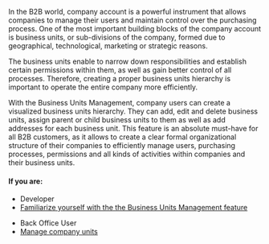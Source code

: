 In the B2B world, company account is a powerful instrument that allows companies to manage their users and maintain control over the purchasing process. One of the most important building blocks of the company account is business units, or sub-divisions of the company, formed due to geographical, technological, marketing or strategic reasons.

The business units enable to narrow down responsibilities and establish certain permissions within them, as well as gain better control of all processes. Therefore, creating a proper business units hierarchy is important to operate the entire company more efficiently.

With the Business Units Management, company users can create a visualized business units hierarchy. They can add, edit and delete business units, assign parent or child business units to them as well as add addresses for each business unit. This feature is an absolute must-have for all B2B customers, as it allows to create a clear formal organizational structure of their companies to efficiently manage users, purchasing processes, permissions and all kinds of activities within companies and their business units.

#### If you are:

<div class="mr-container">
    <div class="mr-list-container">
        <!-- col1 -->
        <div class="mr-col">
            <ul class="mr-list mr-list-green">
                <li class="mr-title">Developer</li>
                <li><a href="https://documentation.spryker.com/v4/docs/business-unit-management-feature-overview" class="mr-link">Familiarize yourself with the the Business Units Management feature</a></li>
             <!--   <li><a href="https://documentation.spryker.com/v4/docs/db-schema-company-account.htm#company-and-business-units" class="mr-link">Learn the database schema for Company and Business Units</a></li>
                <li><a href="https://documentation.spryker.com/v4/docs/db-schema-company-account#company-and-business-unit-addresses" class="mr-link">Learn the database schema for Company and Business Unit Addresses</a></li>-->
            </ul>
        </div>
        <!-- col2 -->
        <div class="mr-col">
            <ul class="mr-list mr-list-blue">
                <li class="mr-title"> Back Office User</li>
                <li><a href="https://documentation.spryker.com/v4/docs/managing-companies" class="mr-link">Manage company units</a></li>
            </ul>
        </div>
         </div>
</div>


